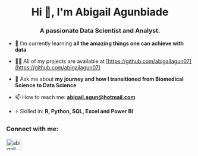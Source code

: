 <h1 align="center">Hi 👋, I'm Abigail Agunbiade</h1>
<h3 align="center">A passionate Data Scientist and Analyst.</h3>

- 🌱 I’m currently learning **all the amazing things one can achieve with data**

- 👨‍💻 All of my projects are available at [https://github.com/abigailagun07](https://github.com/abigailagun07)

- 💬 Ask me about **my journey and how I transitioned from Biomedical Science to Data Science**

- 📫 How to reach me: **abigail.agun@hotmail.com**

- ⚡ Skilled in: **R, Python, SQL, Excel and Power BI**

<h3 align="left">Connect with me:</h3>
<p align="left">
<a href="https://linkedin.com/in/abigail agunbiade" target="blank"><img align="center" src="https://raw.githubusercontent.com/rahuldkjain/github-profile-readme-generator/master/src/images/icons/Social/linked-in-alt.svg" alt="abigail agunbiade" height="30" width="40" /></a>
</p>
